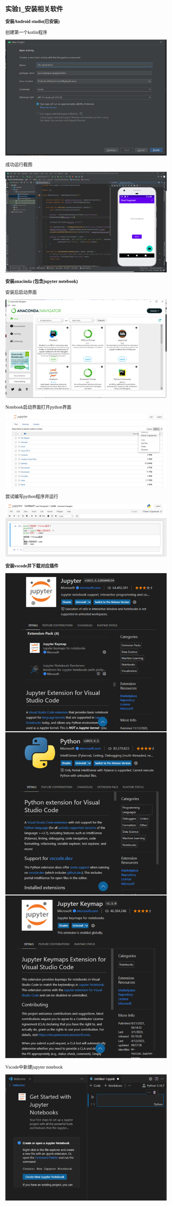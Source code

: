 <div><p class="MsoNormal"><span style="font-family: 黑体; font-size: 20px;"><font face="黑体"><b>实验</b></font><font face="黑体"><b>1_安装相关软件</b></font></span><span style="font-family: 黑体; font-size: 20px;"></span></p><p class="MsoNormal"><span style="mso-spacerun:'yes';font-family:黑体;font-size:10.5000pt;
mso-font-kerning:1.0000pt;"><font face="黑体"><b>安装</b></font><font face="黑体"><b>Android studio(已安装)</b></font></span><span style="mso-spacerun:'yes';font-family:黑体;font-size:10.5000pt;
mso-font-kerning:1.0000pt;"><o:p></o:p></span></p><p class="MsoNormal"><span style="mso-spacerun:'yes';font-family:黑体;font-size:10.5000pt;
mso-font-kerning:1.0000pt;"><font face="黑体">创建第一个</font><font face="黑体">kotlin程序</font></span><span style="mso-spacerun:'yes';font-family:黑体;font-size:10.5000pt;
mso-font-kerning:1.0000pt;"><o:p></o:p></span></p></div><img src="https://github.com/itisnotarobot/AndroidProject/blob/main/%E5%AE%9E%E9%AA%8C1_%E5%AE%89%E8%A3%85%E7%9B%B8%E5%85%B3%E8%BD%AF%E4%BB%B6/images/pic1.png" /><p class="MsoNormal"><span style="mso-spacerun:'yes';font-family:黑体;font-size:10.5000pt;
mso-font-kerning:1.0000pt;">成功运行截图</span><span style="mso-spacerun:'yes';font-family:黑体;font-size:10.5000pt;
mso-font-kerning:1.0000pt;"><o:p></o:p></span></p><img src="https://github.com/itisnotarobot/AndroidProject/blob/main/%E5%AE%9E%E9%AA%8C1_%E5%AE%89%E8%A3%85%E7%9B%B8%E5%85%B3%E8%BD%AF%E4%BB%B6/images/pic2.png" /><p class="MsoNormal"><span style="mso-spacerun:'yes';font-family:黑体;font-size:10.5000pt;
mso-font-kerning:1.0000pt;"><font face="黑体"><b>安装</b></font><font face="黑体"><b>anacinda (包含jupyter notebook)</b></font></span></p><p class="MsoNormal"><span style="mso-spacerun:'yes';font-family:黑体;font-size:10.5000pt;
mso-font-kerning:1.0000pt;">安装后启动界面</span><span style="mso-spacerun:'yes';font-family:黑体;font-size:10.5000pt;
mso-font-kerning:1.0000pt;"><o:p></o:p></span></p><img src="https://github.com/itisnotarobot/AndroidProject/blob/main/%E5%AE%9E%E9%AA%8C1_%E5%AE%89%E8%A3%85%E7%9B%B8%E5%85%B3%E8%BD%AF%E4%BB%B6/images/pic3.png" /><p class="MsoNormal"><span style="mso-spacerun:'yes';font-family:黑体;font-size:10.5000pt;
mso-font-kerning:1.0000pt;">Notebook启动界面打开python界面</span><span style="mso-spacerun:'yes';font-family:黑体;font-size:10.5000pt;
mso-font-kerning:1.0000pt;"><o:p></o:p></span></p><img src="https://github.com/itisnotarobot/AndroidProject/blob/main/%E5%AE%9E%E9%AA%8C1_%E5%AE%89%E8%A3%85%E7%9B%B8%E5%85%B3%E8%BD%AF%E4%BB%B6/images/pic4.png" /><p class="MsoNormal"><span style="mso-spacerun:'yes';font-family:黑体;font-size:10.5000pt;
mso-font-kerning:1.0000pt;"><font face="黑体">尝试编写</font><font face="黑体">python程序并运行</font></span><span style="mso-spacerun:'yes';font-family:黑体;font-size:10.5000pt;
mso-font-kerning:1.0000pt;"><o:p></o:p></span></p><img src="https://github.com/itisnotarobot/AndroidProject/blob/main/%E5%AE%9E%E9%AA%8C1_%E5%AE%89%E8%A3%85%E7%9B%B8%E5%85%B3%E8%BD%AF%E4%BB%B6/images/pic5.png" /><p class="MsoNormal"><span style="mso-spacerun:'yes';font-family:宋体;mso-ascii-font-family:Calibri;
mso-hansi-font-family:Calibri;mso-bidi-font-family:'Times New Roman';font-size:10.5000pt;
mso-font-kerning:1.0000pt;"><font face="宋体"><b>安装</b></font><font face="Calibri"><b>vscode</b></font><font face="宋体"><b>并下载对应插件</b></font></span><span style="mso-spacerun:'yes';font-family:宋体;mso-ascii-font-family:Calibri;
mso-hansi-font-family:Calibri;mso-bidi-font-family:'Times New Roman';font-size:10.5000pt;
mso-font-kerning:1.0000pt;"><o:p></o:p></span></p><div><img src="https://github.com/itisnotarobot/AndroidProject/blob/main/%E5%AE%9E%E9%AA%8C1_%E5%AE%89%E8%A3%85%E7%9B%B8%E5%85%B3%E8%BD%AF%E4%BB%B6/images/pic6.png" /></div><div><img src="https://github.com/itisnotarobot/AndroidProject/blob/main/%E5%AE%9E%E9%AA%8C1_%E5%AE%89%E8%A3%85%E7%9B%B8%E5%85%B3%E8%BD%AF%E4%BB%B6/images/pic7.png" /></div><div><img src="https://github.com/itisnotarobot/AndroidProject/blob/main/%E5%AE%9E%E9%AA%8C1_%E5%AE%89%E8%A3%85%E7%9B%B8%E5%85%B3%E8%BD%AF%E4%BB%B6/images/pic8.png" /></div><p class="MsoNormal"><span style="mso-spacerun:'yes';font-family:宋体;mso-ascii-font-family:Calibri;
mso-hansi-font-family:Calibri;mso-bidi-font-family:'Times New Roman';font-size:10.5000pt;
mso-font-kerning:1.0000pt;"><font face="Calibri">Vscode</font><font face="宋体">中新建</font><font face="Calibri">jupyter notebook</font></span><span style="mso-spacerun:'yes';font-family:宋体;mso-ascii-font-family:Calibri;
mso-hansi-font-family:Calibri;mso-bidi-font-family:'Times New Roman';font-size:10.5000pt;
mso-font-kerning:1.0000pt;"><o:p></o:p></span></p><img src="https://github.com/itisnotarobot/AndroidProject/blob/main/%E5%AE%9E%E9%AA%8C1_%E5%AE%89%E8%A3%85%E7%9B%B8%E5%85%B3%E8%BD%AF%E4%BB%B6/images/pic9.png" /><br /><br />    